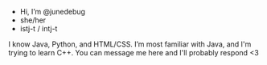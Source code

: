 - Hi, I’m @junedebug
- she/her
- istj-t / intj-t

I know Java, Python, and HTML/CSS. I’m most familiar with Java, and I'm trying to learn C++. 
You can message me here and I'll probably respond <3

<!---
junedebug/junedebug is a ✨ special ✨ repository because its `README.md` (this file) appears on your GitHub profile.
You can click the Preview link to take a look at your changes.
--->
